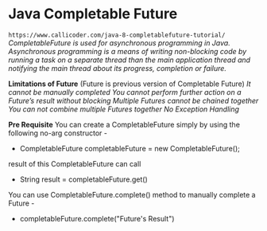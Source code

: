 ###### <h1> Java Completable Future </h1>
`https://www.callicoder.com/java-8-completablefuture-tutorial/`
_CompletableFuture is used for asynchronous programming in Java. Asynchronous programming 
is a means of writing non-blocking code by running a task on a separate thread than the 
main application thread and notifying the main thread about its progress, completion or 
failure._

**Limitations of Future** (Future is previous version of Completable Future)
_It cannot be manually completed 
You cannot perform further action on a Future’s result without blocking
Multiple Futures cannot be chained together
You can not combine multiple Futures together
No Exception Handling_

**Pre Requisite**
You can create a CompletableFuture simply by using the following no-arg constructor -
* CompletableFuture<String> completableFuture = new CompletableFuture<String>();

result of this CompletableFuture can call
* String result = completableFuture.get()

You can use CompletableFuture.complete() method to manually complete a Future -
* completableFuture.complete("Future's Result")
